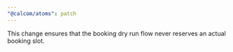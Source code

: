 ```yaml
---
"@calcom/atoms": patch
---
```


This change ensures that the booking dry run flow never reserves an actual booking slot.
